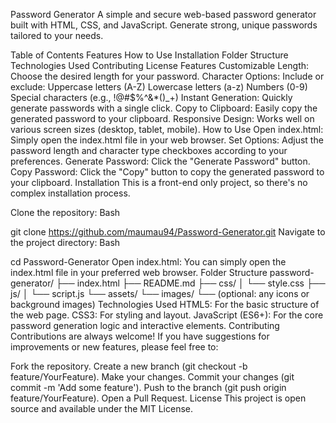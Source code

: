 Password Generator
A simple and secure web-based password generator built with HTML, CSS, and JavaScript. Generate strong, unique passwords tailored to your needs.

Table of Contents
Features
How to Use
Installation
Folder Structure
Technologies Used
Contributing
License
Features
Customizable Length: Choose the desired length for your password.
Character Options: Include or exclude:
Uppercase letters (A-Z)
Lowercase letters (a-z)
Numbers (0-9)
Special characters (e.g., !@#$%^&*()_+)
Instant Generation: Quickly generate passwords with a single click.
Copy to Clipboard: Easily copy the generated password to your clipboard.
Responsive Design: Works well on various screen sizes (desktop, tablet, mobile).
How to Use
Open index.html: Simply open the index.html file in your web browser.
Set Options: Adjust the password length and character type checkboxes according to your preferences.
Generate Password: Click the "Generate Password" button.
Copy Password: Click the "Copy" button to copy the generated password to your clipboard.
Installation
This is a front-end only project, so there's no complex installation process.

Clone the repository:
Bash

git clone https://github.com/maumau94/Password-Generator.git
Navigate to the project directory:
Bash

cd Password-Generator
Open index.html: You can simply open the index.html file in your preferred web browser.
Folder Structure
password-generator/
├── index.html
├── README.md
├── css/
│   └── style.css
├── js/
│   └── script.js
└── assets/
    └── images/
        └── (optional: any icons or background images)
Technologies Used
HTML5: For the basic structure of the web page.
CSS3: For styling and layout.
JavaScript (ES6+): For the core password generation logic and interactive elements.
Contributing
Contributions are always welcome! If you have suggestions for improvements or new features, please feel free to:

Fork the repository.
Create a new branch (git checkout -b feature/YourFeature).
Make your changes.
Commit your changes (git commit -m 'Add some feature').
Push to the branch (git push origin feature/YourFeature).
Open a Pull Request.
License
This project is open source and available under the MIT License.